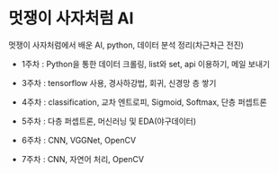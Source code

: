 # 멋쟁이 사자처럼 AI

멋쟁이 사자처럼에서 배운 AI, python, 데이터 분석 정리(차근차근 전진)

- 1주차
  : Python을 통한 데이터 크롤링, list와 set, api 이용하기, 메일 보내기

- 3주차
  : tensorflow 사용, 경사하강법, 회귀, 신경망 층 쌓기
  
- 4주차
  : classification, 교차 엔트로피, Sigmoid, Softmax, 단층 퍼셉트론
  
- 5주차
  : 다층 퍼셉트론, 머신러닝 및 EDA(야구데이터)

- 6주차
  : CNN, VGGNet, OpenCV

- 7주차
  : CNN, 자연어 처리, OpenCV
